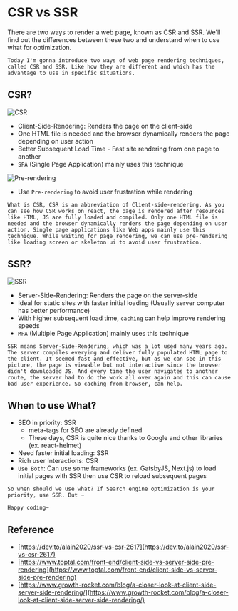 # CSR vs SSR

There are two ways to render a web page, known as CSR and SSR. We'll find out the differences between these two and understand when to use what for optimization.

```
Today I'm gonna introduce two ways of web page rendering techniques, called CSR and SSR. Like how they are different and which has the advantage to use in specific situations.
```

## CSR?

![CSR](https://www.growth-rocket.com/wp-content/uploads/2020/07/Client-Side-Rendering-Flowchart.jpg)

- Client-Side-Rendering: Renders the page on the client-side
- One HTML file is needed and the browser dynamically renders the page depending on user action
- Better Subsequent Load Time - Fast site rendering from one page to another
- `SPA` (Single Page Application) mainly uses this technique

![Pre-rendering](https://uploads.toptal.io/blog/image/126998/toptal-blog-image-1535533781994-120b5191e09b6abe2e0cae668ffbe5d8.png)

- Use `Pre-rendering` to avoid user frustration while rendering

```
What is CSR, CSR is an abbreviation of Client-side-rendering. As you can see how CSR works on react, the page is rendered after resources like HTML, JS are fully loaded and compiled. Only one HTML file is needed and the browser dynamically renders the page depending on user action. Single page applications like Web apps mainly use this technique. While waiting for page rendering, we can use pre-rendering like loading screen or skeleton ui to avoid user frustration.
```

## SSR?

![SSR](https://www.growth-rocket.com/wp-content/uploads/2020/07/Server-Side-Rendering-Flowchart.jpg)

- Server-Side-Rendering: Renders the page on the server-side
- Ideal for static sites with faster initial loading (Usually server computer has better performance)
- With higher subsequent load time, `caching` can help improve rendering speeds
- `MPA` (Multiple Page Application) mainly uses this technique

```
SSR means Server-Side-Rendering, which was a lot used many years ago. The server compiles everying and deliver fully populated HTML page to the client. It seemed fast and effective, but as we can see in this picture, the page is viewable but not interactive since the browser didn't downloaded JS. And every time the user navigates to another route, the server had to do the work all over again and this can cause bad user experience. So caching from browser, can help.
```

## When to use What?
- SEO in priority: SSR
    - meta-tags for SEO are already defined
    - These days, CSR is quite nice thanks to Google and other libraries (ex. react-helmet)
- Need faster initial loading: SSR
- Rich user Interactions: CSR
- `Use Both`: Can use some frameworks (ex. GatsbyJS, Next.js) to load initial pages with SSR then use CSR to reload subsequent pages

```
So when should we use what? If Search engine optimization is your priority, use SSR. But ~

Happy coding~
```

## Reference

- [https://dev.to/alain2020/ssr-vs-csr-2617](https://dev.to/alain2020/ssr-vs-csr-2617)
- [https://www.toptal.com/front-end/client-side-vs-server-side-pre-rendering](https://www.toptal.com/front-end/client-side-vs-server-side-pre-rendering)
- [https://www.growth-rocket.com/blog/a-closer-look-at-client-side-server-side-rendering/](https://www.growth-rocket.com/blog/a-closer-look-at-client-side-server-side-rendering/)
